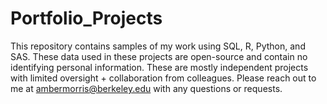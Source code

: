 # Portfolio_Projects
This repository contains samples of my work using SQL, R, Python, and SAS. These data used in these projects are open-source and contain no identifying personal information.
These are mostly independent projects with limited oversight + collaboration from colleagues. 
Please reach out to me at ambermorris@berkeley.edu with any questions or requests.
